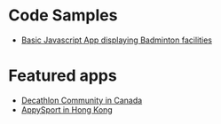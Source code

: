 # Code Samples

- <a href="https://github.com/Decathlon/badmintoncommunity" target="_blank">Basic Javascript App displaying Badminton facilities</a>

# Featured apps

- <a href="http://community.decathlon.ca" target="_blank">Decathlon Community in Canada</a>
- <a href="https://www.appysport.com/" target="_blank">AppySport in Hong Kong</a>